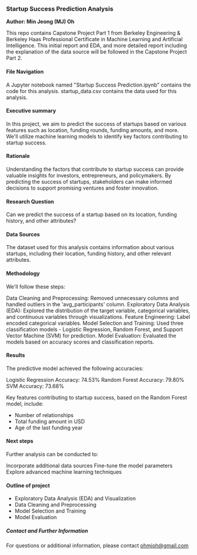 ### Startup Success Prediction Analysis

**Author: Min Jeong (MJ) Oh**

This repo contains Capstone Project Part 1 from Berkeley Engineering & Berkeley Haas Professional Certificate in Machine Learning and Artificial Intelligence. This initial report and EDA, and more detailed report including the explanation of the data source will be followed in the Capstone Project Part 2.

#### File Navigation
A Jupyter notebook named "Startup Success Prediction.ipynb" contains the code for this analysis. startup_data.csv contains the data used for this analysis.


#### Executive summary
In this project, we aim to predict the success of startups based on various features such as location, funding rounds, funding amounts, and more. We'll utilize machine learning models to identify key factors contributing to startup success.

#### Rationale
Understanding the factors that contribute to startup success can provide valuable insights for investors, entrepreneurs, and policymakers. By predicting the success of startups, stakeholders can make informed decisions to support promising ventures and foster innovation.

#### Research Question
Can we predict the success of a startup based on its location, funding history, and other attributes?

#### Data Sources
The dataset used for this analysis contains information about various startups, including their location, funding history, and other relevant attributes.

#### Methodology
We'll follow these steps:

Data Cleaning and Preprocessing: Removed unnecessary columns and handled outliers in the 'avg_participants' column.
Exploratory Data Analysis (EDA): Explored the distribution of the target variable, categorical variables, and continuous variables through visualizations.
Feature Engineering: Label encoded categorical variables.
Model Selection and Training: Used three classification models - Logistic Regression, Random Forest, and Support Vector Machine (SVM) for prediction.
Model Evaluation: Evaluated the models based on accuracy scores and classification reports.


#### Results
The predictive model achieved the following accuracies:

Logistic Regression Accuracy: 74.53%
Random Forest Accuracy: 79.80%
SVM Accuracy: 73.68%

Key features contributing to startup success, based on the Random Forest model, include:

- Number of relationships
- Total funding amount in USD
- Age of the last funding year 


#### Next steps
Further analysis can be conducted to:

Incorporate additional data sources
Fine-tune the model parameters
Explore advanced machine learning techniques

#### Outline of project

- Exploratory Data Analysis (EDA) and Visualization
- Data Cleaning and Preprocessing
- Model Selection and Training
- Model Evaluation


##### Contact and Further Information
For questions or additional information, please contact ohmjoh@gmail.com


